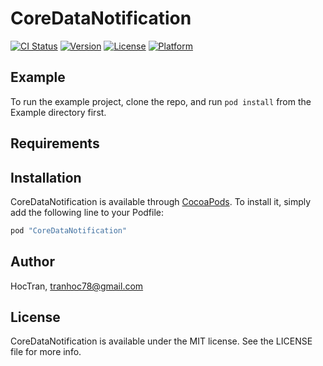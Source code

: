 # CoreDataNotification

[![CI Status](http://img.shields.io/travis/HocTran/CoreDataNotification.svg?style=flat)](https://travis-ci.org/HocTran/CoreDataNotification)
[![Version](https://img.shields.io/cocoapods/v/CoreDataNotification.svg?style=flat)](http://cocoapods.org/pods/CoreDataNotification)
[![License](https://img.shields.io/cocoapods/l/CoreDataNotification.svg?style=flat)](http://cocoapods.org/pods/CoreDataNotification)
[![Platform](https://img.shields.io/cocoapods/p/CoreDataNotification.svg?style=flat)](http://cocoapods.org/pods/CoreDataNotification)

## Example

To run the example project, clone the repo, and run `pod install` from the Example directory first.

## Requirements

## Installation

CoreDataNotification is available through [CocoaPods](http://cocoapods.org). To install
it, simply add the following line to your Podfile:

```ruby
pod "CoreDataNotification"
```

## Author

HocTran, tranhoc78@gmail.com

## License

CoreDataNotification is available under the MIT license. See the LICENSE file for more info.

